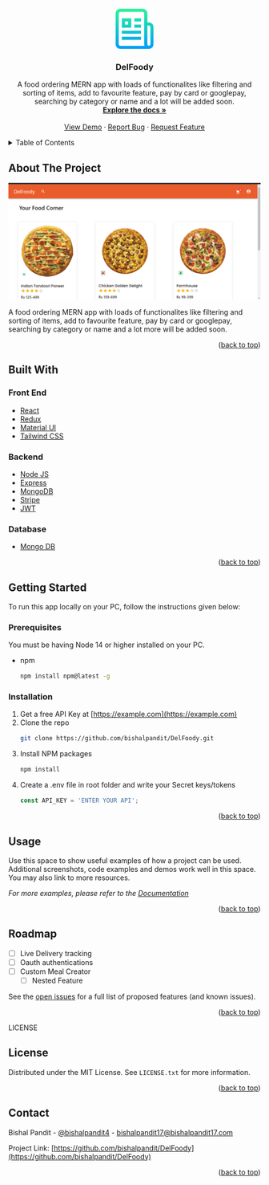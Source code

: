 <div id="top"></div>
<!--
*** Thanks for checking out the Best-README-Template. If you have a suggestion
*** that would make this better, please fork the repo and create a pull request
*** or simply open an issue with the tag "enhancement".
*** Don't forget to give the project a star!
*** Thanks again! Now go create something AMAZING! :D
-->



<!-- PROJECT SHIELDS -->
<!--
*** I'm using markdown "reference style" links for readability.
*** Reference links are enclosed in brackets [ ] instead of parentheses ( ).
*** See the bottom of this document for the declaration of the reference variables
*** for contributors-url, forks-url, etc. This is an optional, concise syntax you may use.
*** https://www.markdownguide.org/basic-syntax/#reference-style-links
-->




<!-- PROJECT LOGO -->
<br />
<div align="center">
  <a href="https://github.com/bishalpandit/DelFoody">
    <img src="images/logo.png" alt="Logo" width="80" height="80">
  </a>

<h3 align="center">DelFoody</h3>

  <p align="center">
    A food ordering MERN app with loads of functionalites like filtering and sorting of items, add to favourite feature, pay by card or googlepay, searching by category or name and a lot will be added soon. 
    <br />
    <a href="https://github.com/bishalpandit/DelFoody"><strong>Explore the docs »</strong></a>
    <br />
    <br />
    <a href="http://delfoody.azurewebsites.net/">View Demo</a>
    ·
    <a href="https://github.com/bishalpandit/DelFoody/issues">Report Bug</a>
    ·
    <a href="https://github.com/bishalpandit/DelFoody/issues">Request Feature</a>
  </p>
</div>



<!-- TABLE OF CONTENTS -->
<details>
  <summary>Table of Contents</summary>
  <ol>
    <li>
      <a href="#about-the-project">About The Project</a>
      <ul>
        <li><a href="#built-with">Built With</a></li>
      </ul>
    </li>
    <li>
      <a href="#getting-started">Getting Started</a>
      <ul>
        <li><a href="#prerequisites">Prerequisites</a></li>
        <li><a href="#installation">Installation</a></li>
      </ul>
    </li>
    <li><a href="#usage">Usage</a></li>
    <li><a href="#roadmap">Roadmap</a></li>
    <li><a href="#contributing">Contributing</a></li>
    <li><a href="#license">License</a></li>
    <li><a href="#contact">Contact</a></li>
    <li><a href="#acknowledgments">Acknowledgments</a></li>
  </ol>
</details>



<!-- ABOUT THE PROJECT -->
## About The Project

[![Product Name Screen Shot][product-screenshot]](https://example.com)

A food ordering MERN app with loads of functionalites like filtering and sorting of items, add to favourite feature, pay by card or googlepay, searching by category or name and a lot more will be added soon. 

<p align="right">(<a href="#top">back to top</a>)</p>



## Built With

### Front End
* [React](https://reactjs.org/)
* [Redux](https://redux.js.org/)
* [Material UI](https://mui.com)
* [Tailwind CSS](https://tailwindcss.com/)

### Backend

* [Node JS](https://nodejs.org/en/)
* [Express](https://expressjs.com/)
* [MongoDB](https://redux.js.org/)
* [Stripe](https://stripe.com/docs/payments)
* [JWT](https://jwt.io/)

### Database

* [Mongo DB](https://www.mongodb.com/)

<p align="right">(<a href="#top">back to top</a>)</p>



<!-- GETTING STARTED -->
## Getting Started

To run this app locally on your PC, follow the instructions given below:

### Prerequisites

You must be having Node 14 or higher installed on your PC.

* npm
  ```sh
  npm install npm@latest -g
  ```

### Installation

1. Get a free API Key at [https://example.com](https://example.com)
2. Clone the repo
   ```sh
   git clone https://github.com/bishalpandit/DelFoody.git
   ```
3. Install NPM packages
   ```sh
   npm install
   ```
4. Create a .env file in root folder and write your Secret keys/tokens
   ```js
   const API_KEY = 'ENTER YOUR API';
   ```

<p align="right">(<a href="#top">back to top</a>)</p>



<!-- USAGE EXAMPLES -->
## Usage

Use this space to show useful examples of how a project can be used. Additional screenshots, code examples and demos work well in this space. You may also link to more resources.

_For more examples, please refer to the [Documentation](https://example.com)_

<p align="right">(<a href="#top">back to top</a>)</p>



<!-- ROADMAP -->
## Roadmap

- [ ] Live Delivery tracking
- [ ] Oauth authentications
- [ ] Custom Meal Creator
    - [ ] Nested Feature

See the [open issues](https://github.com/bishalpandit/DelFoody/issues) for a full list of proposed features (and known issues).

<p align="right">(<a href="#top">back to top</a>)</p>



<!-- CONTRIBUTING
## Contributing

Contributions are what make the open source community such an amazing place to learn, inspire, and create. Any contributions you make are **greatly appreciated**.

If you have a suggestion that would make this better, please fork the repo and create a pull request. You can also simply open an issue with the tag "enhancement".
Don't forget to give the project a star! Thanks again!

1. Fork the Project
2. Create your Feature Branch (`git checkout -b feature/AmazingFeature`)
3. Commit your Changes (`git commit -m 'Add some AmazingFeature'`)
4. Push to the Branch (`git push origin feature/AmazingFeature`)
5. Open a Pull Request

<p align="right">(<a href="#top">back to top</a>)</p> -->



LICENSE
## License

Distributed under the MIT License. See `LICENSE.txt` for more information.

<p align="right">(<a href="#top">back to top</a>)</p>



<!-- CONTACT -->
## Contact

Bishal Pandit - [@bishalpandit4](https://twitter.com/bishalpandit4) - bishalpandit17@bishalpandit17.com

Project Link: [https://github.com/bishalpandit/DelFoody](https://github.com/bishalpandit/DelFoody)

<p align="right">(<a href="#top">back to top</a>)</p>



<!-- ACKNOWLEDGMENTS
## Acknowledgments

* []()
* []()
* []()

<p align="right">(<a href="#top">back to top</a>)</p> -->



<!-- MARKDOWN LINKS & IMAGES -->
<!-- https://www.markdownguide.org/basic-syntax/#reference-style-links -->
[contributors-shield]: https://img.shields.io/github/contributors/bishalpandit/bishalpandit.github.io.svg?style=for-the-badge
[contributors-url]: https://github.com/bishalpandit/bishalpandit.github.io/graphs/contributors
[forks-shield]: https://img.shields.io/github/forks/bishalpandit/DelFoody.svg?style=for-the-badge
[forks-url]: https://github.com/bishalpandit/DelFoody/network/members
[stars-shield]: https://img.shields.io/github/stars/bishalpandit/DelFoody.svg?style=for-the-badge
[stars-url]: https://github.com/bishalpandit/DelFoody/stargazers
[issues-shield]: https://img.shields.io/github/issues/bishalpandit/DelFoody.svg?style=for-the-badge
[issues-url]: https://github.com/bishalpandit/DelFoody/issues
[license-shield]: https://img.shields.io/github/license/bishalpandit/DelFoody.svg?style=for-the-badge
[license-url]: https://github.com/bishalpandit/DelFoody/blob/master/LICENSE.txt
[linkedin-shield]: https://img.shields.io/badge/-LinkedIn-black.svg?style=for-the-badge&logo=linkedin&colorB=555
[linkedin-url]: https://www.linkedin.com/in/bishalpandit2602/
[product-screenshot]: images/screenshot.png
